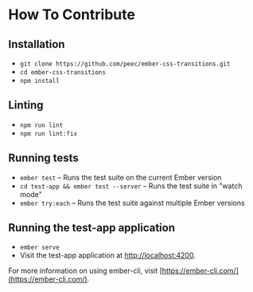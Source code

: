 # How To Contribute

## Installation

* `git clone https://github.com/peec/ember-css-transitions.git`
* `cd ember-css-transitions`
* `npm install`

## Linting

* `npm run lint`
* `npm run lint:fix`

## Running tests

* `ember test` – Runs the test suite on the current Ember version
* `cd test-app && ember test --server` – Runs the test suite in "watch mode"
* `ember try:each` – Runs the test suite against multiple Ember versions

## Running the test-app application

* `ember serve`
* Visit the test-app application at [http://localhost:4200](http://localhost:4200).

For more information on using ember-cli, visit [https://ember-cli.com/](https://ember-cli.com/).
